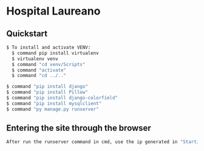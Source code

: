 # Hospital Laureano


## Quickstart
```bash
$ To install and activate VENV:
  $ command pip install virtualenv
  $ virtualenv venv
  $ command "cd venv/Scripts"
  $ command "activate"
  $ command "cd ../.."

$ command "pip install django"
$ command "pip install Pillow"
$ command "pip install django-colorfield"
$ command "pip install mysqlclient"
$ command "py manage.py runserver"
```
## Entering the site through the browser
```bash
After run the runserver command in cmd, use the ip generated in "Starting development server at: " and put in browser 
```

